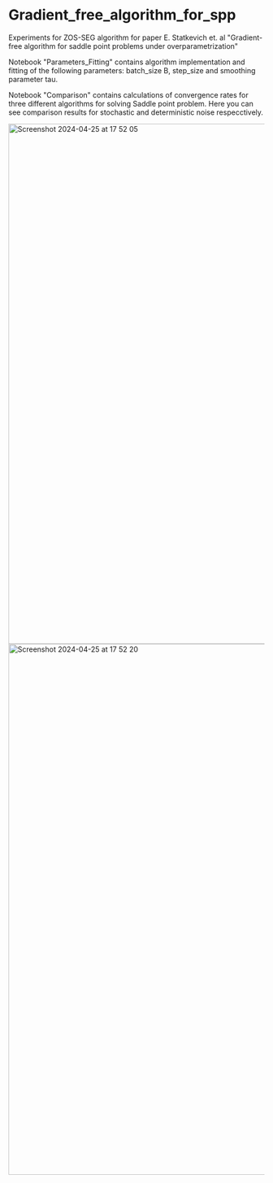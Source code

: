 # Gradient_free_algorithm_for_spp
Experiments for ZOS-SEG algorithm for paper E. Statkevich et. al "Gradient-free algorithm for saddle point problems under overparametrization"

Notebook "Parameters_Fitting" contains algorithm implementation and fitting of the following parameters: batch_size B, step_size and smoothing parameter tau.

Notebook "Comparison" contains calculations of convergence rates for three different algorithms for solving Saddle point problem. Here you can see comparison results for stochastic and deterministic noise respecctively.

<img width="1023" alt="Screenshot 2024-04-25 at 17 52 05" src="https://github.com/Sone4ka1567/Gradient_free_algorithm_for_spp/assets/42847357/7c8a57c2-36a3-4898-b9f9-4c4f8afb215a">

<img width="1044" alt="Screenshot 2024-04-25 at 17 52 20" src="https://github.com/Sone4ka1567/Gradient_free_algorithm_for_spp/assets/42847357/6b8f5995-6ae2-4a86-9f60-c1d927b30205">
